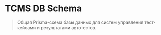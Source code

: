 # TCMS DB Schema

> Общая Prisma-схема базы данных для систем управления тест-кейсами и результатами автотестов.
